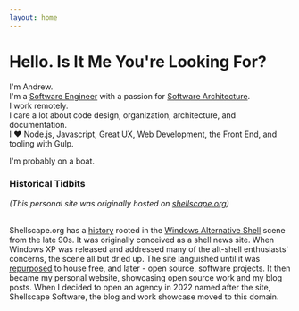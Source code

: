 ```yaml
---
layout: home
---
```

# Hello. Is It Me You're Looking For?

I'm Andrew.  
I'm a [Software Engineer](http://www.sleepeasysoftware.com/coder-vs-programmer-vs-software-engineer-vs-architect-vs/) with a passion for [Software Architecture](https://en.wikipedia.org/wiki/Software_architecture).  
I work remotely.  
I care a lot about code design, organization, architecture, and documentation.  
I ♥ Node.js, Javascript, Great UX, Web Development, the Front End, and tooling with Gulp.

I'm probably on a boat.

### Historical Tidbits

_(This personal site was originally hosted on [shellscape.org](https://shellscape.org))_<br><br>

Shellscape.org has a [history](http://web.archive.org/web/19991012050234/http://shellscape.org/)
rooted in the [Windows Alternative Shell](https://en.wikipedia.org/wiki/List_of_alternative_shells_for_Windows) scene from the late 90s. It was originally conceived as a shell news site. When
Windows XP was released and addressed many of the alt-shell enthusiasts' concerns,
the scene all but dried up. The site languished until it was [repurposed](http://web.archive.org/web/20060213075654/http://www.shellscape.org/)
to house free, and later - open source, software projects. It then became my personal website, showcasing open source work and my blog posts. When I decided to open an agency in 2022 named after the site, Shellscape Software, the blog and work showcase moved to this domain.
